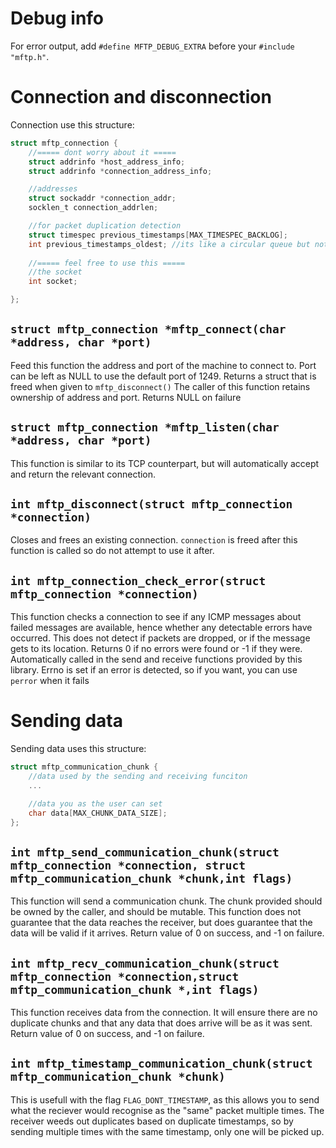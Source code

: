 
# Debug info

For error output, add `#define MFTP_DEBUG_EXTRA` before your `#include "mftp.h"`.

# Connection and disconnection

Connection use this structure:
```C
struct mftp_connection {
	//===== dont worry about it =====
	struct addrinfo *host_address_info;
	struct addrinfo *connection_address_info;

	//addresses
	struct sockaddr *connection_addr;
	socklen_t connection_addrlen;

	//for packet duplication detection
	struct timespec previous_timestamps[MAX_TIMESPEC_BACKLOG];
	int previous_timestamps_oldest; //its like a circular queue but not
	
	//===== feel free to use this =====
	//the socket
	int socket;

};
```

## `struct mftp_connection *mftp_connect(char *address, char *port)`

Feed this function the address and port of the machine to connect to.
Port can be left as NULL to use the default port of 1249. Returns a struct that is freed when given to `mftp_disconnect()`
The caller of this function retains ownership of address and port. Returns NULL on failure

## `struct mftp_connection *mftp_listen(char *address, char *port)`

This function is similar to its TCP counterpart, but will automatically accept and return the relevant connection.

## `int mftp_disconnect(struct mftp_connection *connection)`

Closes and frees an existing connection. `connection` is freed after this function is called so do not attempt to use it after.

## `int mftp_connection_check_error(struct mftp_connection *connection)`

This function checks a connection to see if any ICMP messages about failed messages are available, hence whether any detectable errors have occurred. This does not detect if packets are dropped, or if the message gets to its location.
Returns 0 if no errors were found or -1 if they were. Automatically called in the send and receive functions provided by this library. Errno is set if an error is detected, so if you want, you can use `perror` when it fails

# Sending data

Sending data uses this structure:
```C
struct mftp_communication_chunk {
	//data used by the sending and receiving funciton
	...

	//data you as the user can set
	char data[MAX_CHUNK_DATA_SIZE];
};
```


## `int mftp_send_communication_chunk(struct mftp_connection *connection, struct mftp_communication_chunk *chunk,int flags)`

This function will send a communication chunk. The chunk provided should be owned by the caller, and should be mutable. This function does not guarantee that the data reaches the receiver, but does guarantee that the data will be valid if it arrives.
Return value of 0 on success, and -1 on failure.

## `int mftp_recv_communication_chunk(struct mftp_connection *connection,struct mftp_communication_chunk *,int flags)`

This function receives data from the connection. It will ensure there are no duplicate chunks and that any data that does arrive will be as it was sent.
Return value of 0 on success, and -1 on failure.

## `int mftp_timestamp_communication_chunk(struct mftp_communication_chunk *chunk)`

This is usefull with the flag `FLAG_DONT_TIMESTAMP`, as this allows you to send what the reciever would recognise as the "same" packet multiple times. The receiver weeds out duplicates based on duplicate timestamps, so by sending multiple times with the same timestamp, only one will be picked up.
